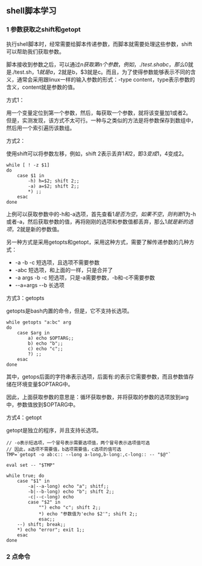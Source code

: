 ## shell脚本学习

### 1 参数获取之shift和getopt

执行shell脚本时，经常需要给脚本传递参数，而脚本就需要处理这些参数，shift可以帮助我们获取参数。

脚本接收到参数之后，可以通过$n获取第n个参数，例如，./test.sh a b c，那么$0就是./test.sh，$1就是a，$2就是b，$3就是c。而且，为了使得参数能够表示不同的含义，通常会采用跟linux一样的输入参数的形式：-type content，type表示参数的含义，content就是参数的值。

方式1：

用一个变量定位到第一个参数，然后，每获取一个参数，就将该变量加1或者2。但是，实测发现，该方式不太可行。一种与之类似的方法是将参数保存到数组中，然后用一个索引遍历该数组。

方式2：

使用shift可以将参数左移，例如，shift 2表示丢弃$1和$2，即$3变成1，$4变成2。

``` shell
while [ ! -z $1]
do
	case $1 in
		-h) h=$2; shift 2;;
		-a) a=$2; shift 2;;
		*) ;;
	esac
done
```

上例可以获取参数中的-h和-a选项，首先查看$1是否为空，如果不空，则判断$1为-h或者-a，然后获取参数的值，再将刚刚的选项和参数值都丢弃，那么$1就是新的选项，$2就是新的参数值。

另一种方式是采用getopts和getopt，采用这种方式，需要了解传递参数的几种方式：

* -a -b -c 短选项，且选项不需要参数
* -abc 短选项，和上面的一样，只是合并了
* -a args -b -c 短选项，只是-a需要参数，-b和-c不需要参数
* --a=args --b 长选项

方式3：getopts

getopts是bash内置的命令，但是，它不支持长选项。

``` shell
while getopts "a:bc" arg
do
	case $arg in
		a) echo $OPTARG;;
		b) echo "b";;
		c) echo "c";;
		?) ;;
	esac
done
```

其中，getops后面的字符串表示选项，后面有:的表示它需要参数，而且参数值存储在环境变量$OPTARG中。

因此，上面获取参数的意思是：循环获取参数，并将获取的参数的选项放到arg中，参数值放到$OPTARG中。

方式4：getopt

getopt是独立的程序，并且支持长选项。

``` shell
// -o表示短选项，一个冒号表示需要选项值，两个冒号表示选项值可选
// 因此，a选项不需要值，b选项需要值，c选项的值可选
TMP=`getopt -o ab:c:: --long a-long,b-long:,c-long:: -- "$@"`

eval set -- "$TMP"

while true; do
	case "$1" in
		-a|--a-long) echo "a"; shitf;;
		-b|--b-long) echo "b"; shift 2;;
		-c|--c-long) echo
		case "$2" in
			"") echo "c"; shift 2;;
			*) echo "参数值为'echo $2'"; shift 2;;
			esac;;
	--) shift; break;;
	*) echo "error"; exit 1;;
	esac
done
```

### 2 点命令